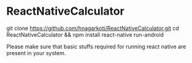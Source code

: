 # ReactNativeCalculator
git clone https://github.com/hnagarkoti/ReactNativeCalculator.git
cd ReactNativeCalculator && npm install
react-native run-android

Please make sure that basic stuffs required for running react native are present in your system.
